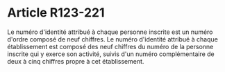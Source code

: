 # Article R123-221

Le numéro d'identité attribué à chaque personne inscrite est un numéro d'ordre composé de neuf chiffres.   Le numéro d'identité attribué à chaque établissement est composé des neuf chiffres du numéro de la personne inscrite qui y exerce son activité, suivis d'un numéro complémentaire de deux à cinq chiffres propre à cet établissement.